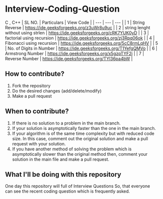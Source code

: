 # Interview-Coding-Question
C , C++
| SL NO. |                      Particulars                                              |                   View Code                                                            |
| ---    |                      ---                                                      |                       ---                                                              |
| 1      |                      String Reverse                                           |  https://ide.geeksforgeeks.org/z3uWr8u9uc                                              |
| 2      |                    string lenght without using strlen                         |  https://ide.geeksforgeeks.org/cRK7YUK0yD                                              |
| 3      |                       factorial using recursion                               |  https://ide.geeksforgeeks.org/zj3Rpq06ok                                              |
| 4      |                Fibonacci using recursion                                      |   https://ide.geeksforgeeks.org/5cC8rmLqHV                                             |
| 5      |             No. of Digits in Number                                           |   https://ide.geeksforgeeks.org/T1YefgQMVo                                             |
| 6      |               Armstrong Number                                                |   https://ide.geeksforgeeks.org/x5gzpTYF2j                                             |
| 7      |               Reverse Number                                                  |   https://ide.geeksforgeeks.org/TYl36pa4bW                                             |


## How to contribute?

1. Fork the repository 
2. Do the desired changes (add/delete/modify)
3. Make a pull request

## When to contribute?

1. If there is no solution to a problem in the main branch.
2. If your solution is asymptotically faster than the one in the main branch.
3. If your algorithm is of the same time complexity but with reduced code size. In this case, comment out the original solution and make a pull request with your solution.
4. If you have another method of solving the problem which is asymptotically slower than the original method then, comment your solution in the main file and make a pull request.


## What I'll be doing with this repository

One day this repository will full of Interview Questions So, that everyone can see the recent coding question which is frequently asked. 
